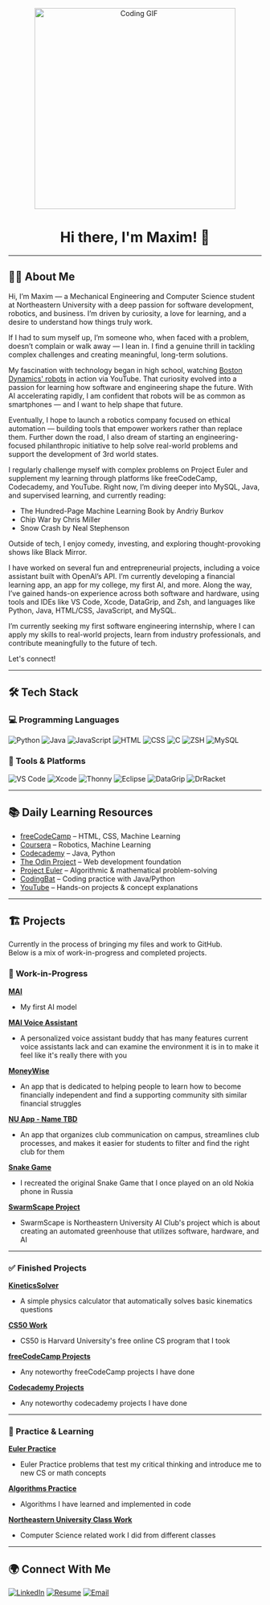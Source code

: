 <p align="center">
  <img src="https://thumbs.gfycat.com/CheerySeparateGoldeneye-size_restricted.gif" alt="Coding GIF" width="400"/>
</p>

<h1 align="center">Hi there, I'm Maxim! 👋</h1>

---

## 🧑‍💻 About Me

Hi, I’m Maxim — a Mechanical Engineering and Computer Science student at Northeastern University with a deep passion for software development, robotics, and business. I’m driven by curiosity, a love for learning, and a desire to understand how things truly work.

If I had to sum myself up, I’m someone who, when faced with a problem, doesn’t complain or walk away — I lean in. I find a genuine thrill in tackling complex challenges and creating meaningful, long-term solutions.

My fascination with technology began in high school, watching [Boston Dynamics' robots](https://www.youtube.com/watch?v=fn3KWM1kuAw) in action via YouTube. That curiosity evolved into a passion for learning how software and engineering shape the future. With AI accelerating rapidly, I am confident that robots will be as common as smartphones — and I want to help shape that future.

Eventually, I hope to launch a robotics company focused on ethical automation — building tools that empower workers rather than replace them. Further down the road, I also dream of starting an engineering-focused philanthropic initiative to help solve real-world problems and support the development of 3rd world states.

I regularly challenge myself with complex problems on Project Euler and supplement my learning through platforms like freeCodeCamp, Codecademy, and YouTube. Right now, I’m diving deeper into MySQL, Java, and supervised learning, and currently reading:
- The Hundred-Page Machine Learning Book by Andriy Burkov
- Chip War by Chris Miller
- Snow Crash by Neal Stephenson

Outside of tech, I enjoy comedy, investing, and exploring thought-provoking shows like Black Mirror.

I have worked on several fun and entrepreneurial projects, including a voice assistant built with OpenAI’s API. I’m currently developing a financial learning app, an app for my college, my first AI, and more. Along the way, I’ve gained hands-on experience across both software and hardware, using tools and IDEs like VS Code, Xcode, DataGrip, and Zsh, and languages like Python, Java, HTML/CSS, JavaScript, and MySQL.

I’m currently seeking my first software engineering internship, where I can apply my skills to real-world projects, learn from industry professionals, and contribute meaningfully to the future of tech.

Let's connect!

---

## 🛠 Tech Stack

### 💻 Programming Languages
![Python](https://img.shields.io/badge/-Python-333333?style=flat&logo=python)
![Java](https://img.shields.io/badge/-Java-333333?style=flat&logo=Java&logoColor=007396)
![JavaScript](https://img.shields.io/badge/-JavaScript-333333?style=flat&logo=javascript)
![HTML](https://img.shields.io/badge/-HTML5-333333?style=flat&logo=HTML5)
![CSS](https://img.shields.io/badge/-CSS3-333333?style=flat&logo=CSS3&logoColor=1572B6)
![C](https://img.shields.io/badge/-C-333333?style=flat&logo=C)
![ZSH](https://img.shields.io/badge/-ZSH-333333?style=flat&logo=gnu-bash)
![MySQL](https://img.shields.io/badge/-MySQL-333333?style=flat&logo=mysql&logoColor=white)

### 🧰 Tools & Platforms
![VS Code](https://img.shields.io/badge/-VS%20Code-333333?style=flat&logo=visual-studio-code&logoColor=007ACC)
![Xcode](https://img.shields.io/badge/-Xcode-333333?style=flat&logo=xcode&logoColor=007ACC)
![Thonny](https://img.shields.io/badge/-Thonny-333333?style=flat&logo=thonny&logoColor=white)
![Eclipse](https://img.shields.io/badge/-Eclipse-333333?style=flat&logo=eclipse&logoColor=white)
![DataGrip](https://img.shields.io/badge/-DataGrip-333333?style=flat&logo=datagrip&logoColor=white)
![DrRacket](https://img.shields.io/badge/-DrRacket-333333?style=flat&logoColor=white)

---

## 📚 Daily Learning Resources

- [freeCodeCamp](https://www.freecodecamp.org/) – HTML, CSS, Machine Learning  
- [Coursera](https://www.coursera.org/) – Robotics, Machine Learning  
- [Codecademy](https://www.codecademy.com/) – Java, Python  
- [The Odin Project](https://www.theodinproject.com/) – Web development foundation  
- [Project Euler](https://projecteuler.net/) – Algorithmic & mathematical problem-solving  
- [CodingBat](https://codingbat.com/) – Coding practice with Java/Python  
- [YouTube](https://www.youtube.com/) – Hands-on projects & concept explanations  

---

## 🏗️ Projects

Currently in the process of bringing my files and work to GitHub.  
Below is a mix of work-in-progress and completed projects.

### 🚧 Work-in-Progress

[**MAI**](FUTURE_LINK_TO_REPO)  
- My first AI model 

[**MAI Voice Assistant**](FUTURE_LINK_TO_REPO)  
- A personalized voice assistant buddy that has many features current voice assistants lack and can examine the environment it is in to make it feel like it's really there with you

[**MoneyWise**](FUTURE_LINK_TO_REPO)  
- An app that is dedicated to helping people to learn how to become financially independent and find a supporting community sith similar financial struggles

[**NU App - Name TBD**](FUTURE_LINK_TO_REPO)  
- An app that organizes club communication on campus, streamlines club processes, and makes it easier for students to filter and find the right club for them

[**Snake Game**](FUTURE_LINK_TO_REPO)  
- I recreated the original Snake Game that I once played on an old Nokia phone in Russia

[**SwarmScape Project**](FUTURE_LINK_TO_REPO)  
- SwarmScape is Northeastern University AI Club's project which is about creating an automated greenhouse that utilizes software, hardware, and AI

---

### ✅ Finished Projects

[**KineticsSolver**](FUTURE_LINK_TO_REPO)  
- A simple physics calculator that automatically solves basic kinematics questions

[**CS50 Work**](FUTURE_LINK_TO_REPO)  
- CS50 is Harvard University's free online CS program that I took

[**freeCodeCamp Projects**](FUTURE_LINK_TO_REPO)  
- Any noteworthy freeCodeCamp projects I have done

[**Codecademy Projects**](FUTURE_LINK_TO_REPO)  
- Any noteworthy codecademy projects I have done

---

### 📝 Practice & Learning

[**Euler Practice**](FUTURE_LINK_TO_REPO)  
- Euler Practice problems that test my critical thinking and introduce me to new CS or math concepts

[**Algorithms Practice**](FUTURE_LINK_TO_REPO)  
- Algorithms I have learned and implemented in code

[**Northeastern University Class Work**](FUTURE_LINK_TO_REPO)  
- Computer Science related work I did from different classes

---

## 🌍 Connect With Me

[![LinkedIn](https://img.shields.io/badge/-LinkedIn-0077B5?style=flat&logo=LinkedIn&logoColor=white)](https://www.linkedin.com/in/maxim-ilin-196442277/)
[![Resume](https://img.shields.io/badge/-Resume-34A853?style=flat&logo=Google-Drive&logoColor=white)](https://docs.google.com/document/d/1y1Wna3Vs-x17wZ5KBbf25eHt4PZ1Kas9BtNcTJ8sOCQ/edit?tab=t.0)
[![Email](https://img.shields.io/badge/Email-maximailin1@gmail.com-D14836?style=flat-square&logo=gmail&logoColor=white)](mailto:maximailin1@gmail.com)

